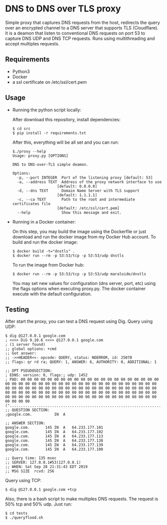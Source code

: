 # DNS to DNS over TLS proxy

Simple proxy that captures DNS requests from the host, redirects the query over
an encrypted channel to a DNS server that supports TLS (Cloudflare). 
It is a deamon that listen to conventional DNS requests on port 53 to capture
DNS UDP and DNS TCP requests.
Runs using multithreading and accept multiples requests.

## Requirements
* Python3
* Docker
* a ssl certificate on /etc/ssl/cert.pem

## Usage
* Running the python script locally:

  After download this repository, install dependencies:

  ```
  $ cd src
  $ pip install -r requirements.txt
  ```
  After this, everything will be all set and you can run:
  ```
  $./proxy --help
  Usage: proxy.py [OPTIONS]

  DNS to DNS-over-TLS simple deamon.

  Options:
    -p, --port INTEGER  Port of the listening proxy [default: 53]
    -a, --address TEXT  Address of the proxy network interface to use
                      [default: 0.0.0.0]
    -d, --dns TEXT      Domain Name Server with TLS support
                      [default: 1.1.1.1]
    -c, --ca TEXT       Path to the root and intermediate certificates file
                      [default: /etc/ssl/cert.pem]
    --help              Show this message and exit.
  ```
* Running in a Docker container:

  On this step, you may build the image using the Dockerfile or just download
  and run the docker image from my Docker Hub account.
  To build and run the docker image:
  ```
  $ docker build -t="dnstls" .
  $ docker run --rm -p 53:53/tcp -p 53:53/udp dnstls
  ```
  To run the image from Docker hub:
  ```
  $ docker run --rm -p 53:53/tcp -p 53:53/udp maraloide/dnstls
  ```

  You may set new values for configuration (dns server, port, etc) using the
  flags options when executing proxy.py. The docker container execute with the
  default configuration.

## Testing
  After start the proxy, you can test a DNS request using Dig.
  Query using UDP:
  ```
  $ dig @127.0.0.1 google.com
  ; <<>> DiG 9.10.6 <<>> @127.0.0.1 google.com
  ; (1 server found)
  ;; global options: +cmd
  ;; Got answer:
  ;; ->>HEADER<<- opcode: QUERY, status: NOERROR, id: 25070
  ;; flags: qr rd ra; QUERY: 1, ANSWER: 6, AUTHORITY: 0, ADDITIONAL: 1

  ;; OPT PSEUDOSECTION:
  ; EDNS: version: 0, flags:; udp: 1452
  ; PAD: 00 00 00 00 00 00 00 00 00 00 00 00 00 00 00 00 00 00 00 00 00 00 00 00 00 00 00 00 00 00 00 00 00 00 00 00 00 00 00 00 00 00 00 00 00 00 00 00 00 00 00 00 00 00 00 00 00 00 00 00 00 00 00 00 00 00 00 00 00 00 00 00 00 00 00 00 00 00 00 00 00 00 00 00 00 00 00 00 00 00 00 00 00 00 00 00 00 00 00 00 00 00 00 00 00 00 00 00 00 00 00 00 00 00 00 00 00 (".....................................................................................................................")
  ;; QUESTION SECTION:
  ;google.com.			IN	A

  ;; ANSWER SECTION:
  google.com.		145	IN	A	64.233.177.101
  google.com.		145	IN	A	64.233.177.102
  google.com.		145	IN	A	64.233.177.113
  google.com.		145	IN	A	64.233.177.138
  google.com.		145	IN	A	64.233.177.139
  google.com.		145	IN	A	64.233.177.100

  ;; Query time: 135 msec
  ;; SERVER: 127.0.0.1#53(127.0.0.1)
  ;; WHEN: Sat Sep 28 21:31:43 EDT 2019
  ;; MSG SIZE  rcvd: 256
  ```
  Query using TCP:
  ```
  $ dig @127.0.0.1 google.com +tcp
  ```
  Also, there is a bash script to make multiples DNS requests. The request is
  50% tcp and 50% udp. Just run:
  ```
  $ cd tests
  $ ./queryflood.sh
  ```
